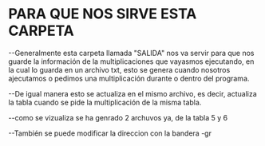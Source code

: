 # PARA QUE NOS SIRVE ESTA CARPETA
--Generalmente esta carpeta llamada "SALIDA" nos va servir para que nos guarde 
la información de la multiplicaciones que vayasmos ejecutando, en la cual lo guarda en un archivo txt, esto se genera cuando nosotros ajecutamos o pedimos una multiplicación durante o dentro del programa.

--De igual manera esto se actualiza en el mismo archivo, es decir, actualiza la tabla cuando se pide la multiplicación de la misma tabla.

--como se vizualiza se ha genrado 2 archuvos ya, de la tabla 5 y 6

--También se puede modificar la direccion con la bandera -gr